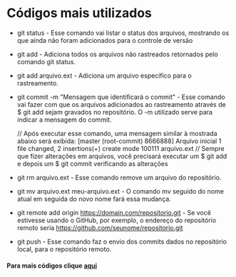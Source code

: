 #  Códigos mais utilizados
 
 
 - git status - Esse comando vai listar o status dos arquivos, mostrando os que ainda não foram adicionados para o controle de versão
 - git add - Adiciona todos os arquivos não rastreados retornados pelo comando git status.
 - git add arquivo.ext - Adiciona um arquivo específico para o rastreamento.
 - git commit -m "Mensagem que identificará o commit" - Esse comando vai fazer com que os arquivos adicionados ao rastreamento através de $ git add sejam gravados no repositório. O -m utilizado serve para indicar a mensagem do commit.
  
     // Após executar esse comando, uma mensagem similar à mostrada abaixo será exibida:
                    [master (root-commit) 8666888] Arquivo inicial
                      1 file changed, 2 insertions(+)
                      create mode 100111 arquivo.ext
    // Sempre que fizer alterações em arquivos, você precisará executar um $ git add e depois um $ git commit verificando as alterações

 - git rm arquivo.ext - Esse comando remove um arquivo do repositório.
 - git mv arquivo.ext meu-arquivo.ext - O comando mv seguido do nome atual em seguida do novo nome fará essa mudança.
 - git remote add origin https://domain.com/repositorio.git - Se você estivesse usando o GitHub, por exemplo, o endereço do repositório remoto seria https://github.com/seunome/repositorio.git
 - git push - Esse comando faz o envio dos commits dados no repositório local, para o repositório remoto.


 #### Para mais códigos clique [aqui](https://www.oficinadanet.com.br/post/16341-git-comandos-essenciais-para-programadores)
